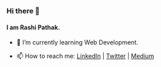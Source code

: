 ### Hi there 👋
#### I am Rashi Pathak.

<!--
**rashipathak/rashipathak** is a ✨ _special_ ✨ repository because its `README.md` (this file) appears on your GitHub profile.

<!--Here are some ideas to get you started:

<!--- 🔭 I’m currently working on ...-->

- 🌱 I’m currently learning Web Development.
<!--- 👯 I’m looking to collaborate on ...
- 🤔 I’m looking for help with ...
- 💬 Ask me about ...-->
- 📫 How to reach me: [LinkedIn](https://www.linkedin.com/in/rashi-pathak) | [Twitter](https://twitter.com/RashiPathak11) | [Medium](https://www.medium.com/@raship19)
<!--- 😄 Pronouns: ...
- ⚡ Fun fact: ...
-->
